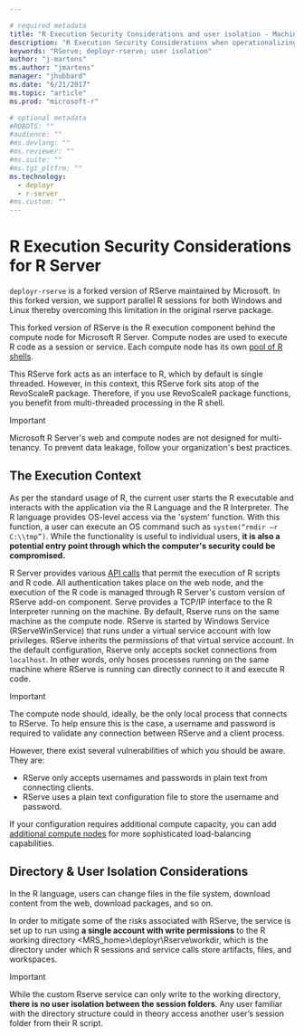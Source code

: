 ```yaml
---

# required metadata
title: "R Execution Security Considerations and user isolation - Machine Learning Server | Microsoft Docs"
description: "R Execution Security Considerations when operationalizing analytics with Microsoft R Server"
keywords: "RServe; deployr-rserve; user isolation"
author: "j-martens"
ms.author: "jmartens"
manager: "jhubbard"
ms.date: "6/21/2017"
ms.topic: "article"
ms.prod: "microsoft-r"

# optional metadata
#ROBOTS: ""
#audience: ""
#ms.devlang: ""
#ms.reviewer: ""
#ms.suite: ""
#ms.tgt_pltfrm: ""
ms.technology:
  - deployr
  - r-server
#ms.custom: ""
---
```


# R Execution Security Considerations for R Server

`deployr-rserve` is a forked version of RServe maintained by Microsoft. In this forked version, we support parallel R sessions for both Windows and Linux thereby overcoming this limitation in the original rserve package.

This forked version of RServe is the R execution component behind the compute node for Microsoft R Server. Compute nodes are used to execute R code as a session or service. Each compute node has its own [pool of R shells](configure-evaluate-capacity.md#r-shell-pool).  

This RServe fork acts as an interface to R, which by default is single threaded. However, in this context, this RServe fork sits atop of the RevoScaleR package. Therefore, if you use RevoScaleR package functions, you benefit from multi-threaded processing in the R shell.

>[!IMPORTANT]
>Microsoft R Server's web and compute nodes are not designed for multi-tenancy. To prevent data leakage, follow your organization's best practices.

## The Execution Context

As per the standard usage of R, the current user starts the R executable and interacts with the application via the R Language and the R Interpreter. The R language provides OS-level access via the 'system' function. With this function, a user can execute an OS command such as `system(“rmdir –r C:\\tmp”)`. While the functionality is useful to individual users, **it is also a potential entry point through which the computer's security could be compromised.**

R Server provides various [API calls](concept-api.md) that permit the execution of R scripts and R code. All authentication takes place on the web node, and the execution of the R code is managed through R Server's custom version of RServe add-on component. Serve provides a TCP/IP interface to the R Interpreter running on the machine. By default, Rserve runs on the same machine as the compute node. RServe is started by Windows Service (RServeWinService) that runs under a virtual service account with low privileges. RServe inherits the permissions of that virtual service account. In the default configuration, Rserve only accepts socket connections from `localhost`. In other words, only hoses processes running on the same machine where RServe is running can directly connect to it and execute R code.

>[!Important]
>The compute node should, ideally, be the only local process that connects to RServe. To help ensure this is the case, a username and password is required to validate any connection between RServe and a client process.
>
>However, there exist several vulnerabilities of which you should be aware. They are:
>
>-   RServe only accepts usernames and passwords in plain text from connecting clients.
>-   RServe uses a plain text configuration file to store the username and password.

If your configuration requires additional compute capacity, you can add [additional compute nodes](../install/operationalize-r-server-enterprise-config.md#add-compute-nodes) for more sophisticated load-balancing capabilities.

<a name="isolation"></a>

## Directory & User Isolation Considerations

In the R language, users can change files in the file system, download content from the web, download packages, and so on.

In order to mitigate some of the risks associated with RServe, the service is set up to run using **a single account with write permissions** to the R working directory <MRS_home>\deployr\Rserve\workdir, which is the directory under which R sessions and service calls store artifacts, files, and workspaces.

>[!Important]
>While the custom Rserve service can only write to the working directory, **there is no user isolation between the session folders**. Any user familiar with the directory structure could in theory access another user’s session folder from their R script.
